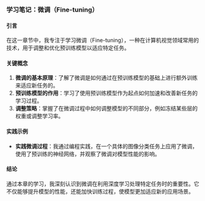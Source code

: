 ### 学习笔记：微调（Fine-tuning）

#### 引言
在这一章节中，我专注于学习微调（Fine-tuning），一种在计算机视觉领域常用的技术，用于调整和优化预训练模型以适应特定任务。

#### 关键概念
1. **微调的基本原理**：了解了微调是如何通过在预训练模型的基础上进行额外训练来适应新任务的。
2. **预训练模型的作用**：学习了使用预训练模型作为起点如何加速和改善新任务的学习过程。
3. **调整策略**：掌握了在微调过程中如何调整模型的不同部分，例如冻结某些层的权重或调整学习率。

#### 实践示例
- **实践微调过程**：我通过编程实践，在一个具体的图像分类任务上应用了微调，使用了预训练的神经网络，并观察了微调对模型性能的影响。

#### 结论
通过本章的学习，我深刻认识到微调在利用深度学习处理特定任务时的重要性。它不仅能够提升模型的性能，还能加快训练过程，使模型更加适应新的应用场景。